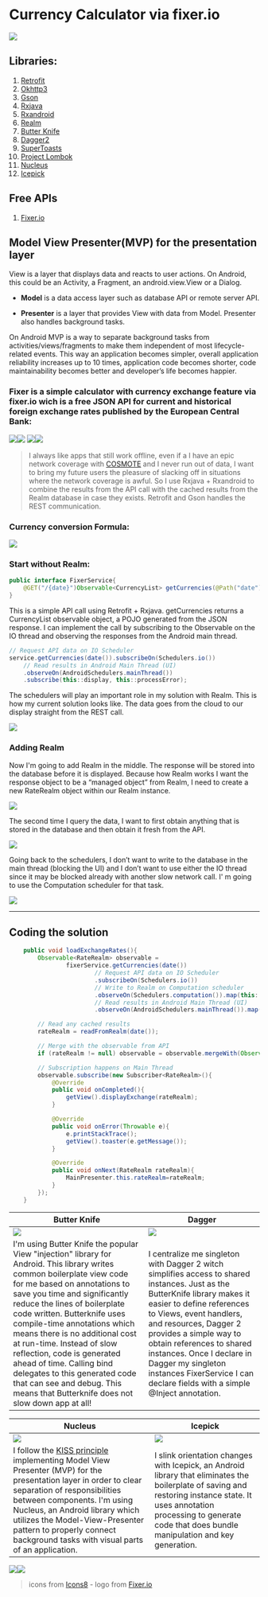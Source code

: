 # Currency Calculator via fixer.io

![](https://github.com/domgeorg/CurrencyCalculatorViaFixer.io/blob/master/currency%20exchange/money.png)

## Libraries:
1. [Retrofit](http://square.github.io/retrofit/)
2. [Okhttp3](https://github.com/square/okhttp/tree/master/okhttp/src/main/java/okhttp3)
3. [Gson](https://github.com/google/gson)
3. [Rxjava](https://github.com/ReactiveX/RxJava)
4. [Rxandroid](https://github.com/ReactiveX/RxAndroid)
5. [Realm](https://blog.realm.io/realm-for-android/)
6. [Butter Knife](http://jakewharton.github.io/butterknife/)
7. [Dagger2](https://google.github.io/dagger/)
8. [SuperToasts](https://github.com/JohnPersano/SuperToasts)
9. [Project Lombok](https://projectlombok.org/)
10. [Nucleus](https://github.com/konmik/nucleus)
11. [Icepick](https://github.com/frankiesardo/icepick)

## Free APIs
1. [Fixer.io](http://fixer.io/)

## Model View Presenter(MVP) for the presentation layer
View is a layer that displays data and reacts to user actions. On Android, this could be an Activity, a Fragment, an android.view.View or a Dialog.

* **Model** is a data access layer such as database API or remote server API.

* **Presenter** is a layer that provides View with data from Model. Presenter also handles background tasks.

On Android MVP is a way to separate background tasks from activities/views/fragments to make them independent of most lifecycle-related events. This way an application becomes simpler, overall application reliability increases up to 10 times, application code becomes shorter, code maintainability becomes better and developer’s life becomes happier.

### Fixer is a simple calculator with currency exchange feature via fixer.io wich is a free JSON API for current and historical foreign exchange rates published by the European Central Bank:

![](https://github.com/domgeorg/CurrencyCalculatorViaFixer.io/blob/master/currency%20exchange/Screenshot_20171018-181129.png)![](https://github.com/domgeorg/CurrencyCalculatorViaFixer.io/blob/master/currency%20exchange/Screenshot_20171018-181220.png)
![](https://github.com/domgeorg/CurrencyCalculatorViaFixer.io/blob/master/currency%20exchange/Screenshot_20171018-181657.png)![](https://github.com/domgeorg/CurrencyCalculatorViaFixer.io/blob/master/currency%20exchange/Screenshot_20171018-181506.png)

> I always like apps that still work offline, even if a I have an epic network coverage with [COSMOTE](https://www.cosmote.gr/hub/) and I never run out of data, I want to bring my future users the pleasure of slacking off in situations where the network coverage is awful. So I use Rxjava + Rxandroid to combine the results from the API call with the cached results from the Realm database in case they exists. Retrofit and Gson handles the REST communication. 

### Currency conversion Formula:
![](https://github.com/domgeorg/CurrencyCalculatorViaFixer.io/blob/master/currency%20exchange/CodeCogsEqn.png)

### Start without Realm:
``` Java 
public interface FixerService{
    @GET("/{date}")Observable<CurrencyList> getCurrencies(@Path("date") String date);
}
```

This is a simple API call using Retrofit + Rxjava. getCurrencies returns a CurrencyList observable object, a POJO generated from the JSON response. I can implement the call by subscribing to the Observable<WeatherResponse> on the IO thread and observing the responses from the Android main thread.

``` Java 
// Request API data on IO Scheduler
service.getCurrencies(date()).subscribeOn(Schedulers.io())
    // Read results in Android Main Thread (UI)
    .observeOn(AndroidSchedulers.mainThread())
    .subscribe(this::display, this::processError);
```

The schedulers will play an important role in my solution with Realm.
This is how my current solution looks like. The data goes from the cloud to our display straight from the REST call.

![](https://github.com/domgeorg/CurrencyCalculatorViaFixer.io/blob/master/currency%20exchange/fixer1.png)

### Adding Realm
Now I'm going to add Realm in the middle. The response will be stored into the database before it is displayed. Because how Realm works I want the response object to be a “managed object” from Realm, I need to create a new RateRealm object within our Realm instance.

![](https://github.com/domgeorg/CurrencyCalculatorViaFixer.io/blob/master/currency%20exchange/fixer2.png)

The second time I query the data, I want to first obtain anything that is stored in the database and then obtain it fresh from the API.

![](https://github.com/domgeorg/CurrencyCalculatorViaFixer.io/blob/master/currency%20exchange/fixer5.png)

Going back to the schedulers, I don’t want to write to the database in the main thread (blocking the UI) and I don’t want to use either the IO thread since it may be blocked already with another slow network call. I' m going to use the Computation scheduler for that task.

![](https://github.com/domgeorg/CurrencyCalculatorViaFixer.io/blob/master/currency%20exchange/fixer4.png)

***

## Coding the solution

``` Java
    public void loadExchangeRates(){
        Observable<RateRealm> observable =
                fixerService.getCurrencies(date())
                        // Request API data on IO Scheduler
                        .subscribeOn(Schedulers.io())
                        // Write to Realm on Computation scheduler
                        .observeOn(Schedulers.computation()).map(this::writeToRealm)
                        // Read results in Android Main Thread (UI)
                        .observeOn(AndroidSchedulers.mainThread()).map(this::readFromRealm);

        // Read any cached results
        rateRealm = readFromRealm(date());

        // Merge with the observable from API
        if (rateRealm != null) observable = observable.mergeWith(Observable.just(rateRealm));

        // Subscription happens on Main Thread
        observable.subscribe(new Subscriber<RateRealm>(){
            @Override
            public void onCompleted(){
                getView().displayExchange(rateRealm);
            }

            @Override
            public void onError(Throwable e){
                e.printStackTrace();
                getView().toaster(e.getMessage());
            }

            @Override
            public void onNext(RateRealm rateRealm){
                MainPresenter.this.rateRealm=rateRealm;
            }
        });
    }

```
| Butter Knife | Dagger         |
| ------------- |-------------|
|![](https://github.com/domgeorg/CurrencyCalculatorViaFixer.io/blob/master/currency%20exchange/icons8-Chef%20Knife%20Filled-100.png)|![](https://github.com/domgeorg/CurrencyCalculatorViaFixer.io/blob/master/currency%20exchange/icons8-Syringe%20Filled-100.png)|
I'm using Butter Knife the popular View "injection" library for Android. This library writes common boilerplate view code for me based on annotations to save you time and significantly reduce the lines of boilerplate code written. Butterknife uses compile-time annotations which means there is no additional cost at run-time. Instead of slow reflection, code is generated ahead of time. Calling bind delegates to this generated code that can see and debug. This means that Butterknife does not slow down app at all!|I centralize me singleton with Dagger 2 witch simplifies access to shared instances. Just as the ButterKnife library makes it easier to define references to Views, event handlers, and resources, Dagger 2 provides a simple way to obtain references to shared instances. Once I declare in Dagger my singleton instances FixerService I can declare fields with a simple @Inject annotation.|

| Nucleus | Icepick        |
| ------------- |-------------|
|![](https://github.com/domgeorg/CurrencyCalculatorViaFixer.io/blob/master/currency%20exchange/icons8-Atom%20Editor%20Filled-100.png)|![](https://github.com/domgeorg/CurrencyCalculatorViaFixer.io/blob/master/currency%20exchange/icons8-Ice%20Cream%20Scoop%20Filled-100.png)|
I follow the [KISS principle](https://www.wikiwand.com/en/KISS_principle) implementing Model View Presenter (MVP) for the presentation layer in order to clear separation of responsibilities between components. I'm using Nucleus, an Android library which utilizes the Model-View-Presenter pattern to properly connect background tasks with visual parts of an application.|I slink orientation changes with Icepick, an Android library that eliminates the boilerplate of saving and restoring instance state. It uses annotation processing to generate code that does bundle manipulation and key generation.|

![](https://github.com/domgeorg/CurrencyCalculatorViaFixer.io/blob/master/currency%20exchange/Screenshot_20171018-181556.png)![](https://github.com/domgeorg/CurrencyCalculatorViaFixer.io/blob/master/currency%20exchange/Screenshot_20171018-181608.png)

> icons from [Icons8](https://icons8.com/) - logo from [Fixer.io](http://fixer.io)
